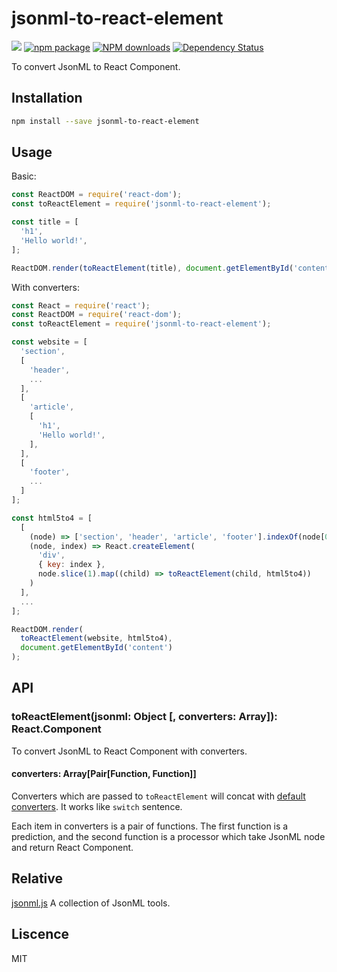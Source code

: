 # jsonml-to-react-element

[![](https://img.shields.io/travis/benjycui/jsonml-to-react-element.svg?style=flat-square)](https://travis-ci.org/benjycui/jsonml-to-react-element)
[![npm package](https://img.shields.io/npm/v/jsonml-to-react-element.svg?style=flat-square)](https://www.npmjs.org/package/jsonml-to-react-element)
[![NPM downloads](http://img.shields.io/npm/dm/jsonml-to-react-element.svg?style=flat-square)](https://npmjs.org/package/jsonml-to-react-element)
[![Dependency Status](https://david-dm.org/benjycui/jsonml-to-react-element.svg?style=flat-square)](https://david-dm.org/benjycui/jsonml-to-react-element)

To convert JsonML to React Component.

## Installation

```bash
npm install --save jsonml-to-react-element
```

## Usage

Basic:

```js
const ReactDOM = require('react-dom');
const toReactElement = require('jsonml-to-react-element');

const title = [
  'h1',
  'Hello world!',
];

ReactDOM.render(toReactElement(title), document.getElementById('content'));
```

With converters:

```js
const React = require('react');
const ReactDOM = require('react-dom');
const toReactElement = require('jsonml-to-react-element');

const website = [
  'section',
  [
    'header',
    ...
  ],
  [
    'article',
    [
      'h1',
      'Hello world!',
    ],
  ],
  [
    'footer',
    ...
  ]
];

const html5to4 = [
  [
    (node) => ['section', 'header', 'article', 'footer'].indexOf(node[0]) > -1,
    (node, index) => React.createElement(
      'div',
      { key: index },
      node.slice(1).map((child) => toReactElement(child, html5to4))
    )
  ],
  ...
];

ReactDOM.render(
  toReactElement(website, html5to4),
  document.getElementById('content')
);
```

## API

### toReactElement(jsonml: Object [, converters: Array]): React.Component

To convert JsonML to React Component with converters.

#### converters: Array[Pair[Function, Function]]

Converters which are passed to `toReactElement` will concat with [default converters](https://github.com/benjycui/jsonml-to-react-element/blob/master/src/index.js#L47). It works like `switch` sentence.

Each item in converters is a pair of functions. The first function is a prediction, and the second function is a processor which take JsonML node and return React Component.

## Relative

[jsonml.js](https://github.com/benjycui/jsonml.js) A collection of JsonML tools.

## Liscence

MIT
